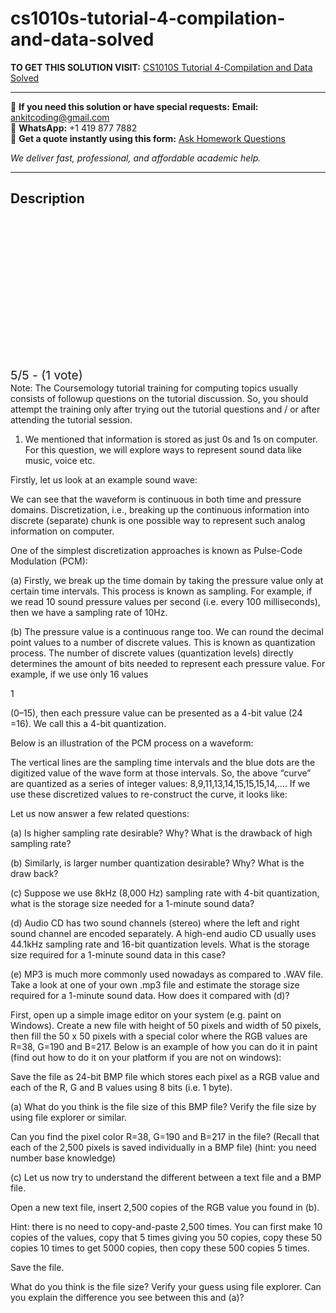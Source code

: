 # cs1010s-tutorial-4-compilation-and-data-solved
**TO GET THIS SOLUTION VISIT:** [CS1010S Tutorial 4-Compilation and Data Solved](https://www.ankitcodinghub.com/product/cs1010s-tutorial-4-solved/)


---

📩 **If you need this solution or have special requests:** **Email:** ankitcoding@gmail.com  
📱 **WhatsApp:** +1 419 877 7882  
📄 **Get a quote instantly using this form:** [Ask Homework Questions](https://www.ankitcodinghub.com/services/ask-homework-questions/)

*We deliver fast, professional, and affordable academic help.*

---

<h2>Description</h2>



<div class="kk-star-ratings kksr-auto kksr-align-center kksr-valign-top" data-payload="{&quot;align&quot;:&quot;center&quot;,&quot;id&quot;:&quot;115096&quot;,&quot;slug&quot;:&quot;default&quot;,&quot;valign&quot;:&quot;top&quot;,&quot;ignore&quot;:&quot;&quot;,&quot;reference&quot;:&quot;auto&quot;,&quot;class&quot;:&quot;&quot;,&quot;count&quot;:&quot;1&quot;,&quot;legendonly&quot;:&quot;&quot;,&quot;readonly&quot;:&quot;&quot;,&quot;score&quot;:&quot;5&quot;,&quot;starsonly&quot;:&quot;&quot;,&quot;best&quot;:&quot;5&quot;,&quot;gap&quot;:&quot;4&quot;,&quot;greet&quot;:&quot;Rate this product&quot;,&quot;legend&quot;:&quot;5\/5 - (1 vote)&quot;,&quot;size&quot;:&quot;24&quot;,&quot;title&quot;:&quot;CS1010S Tutorial 4-Compilation and Data Solved&quot;,&quot;width&quot;:&quot;138&quot;,&quot;_legend&quot;:&quot;{score}\/{best} - ({count} {votes})&quot;,&quot;font_factor&quot;:&quot;1.25&quot;}">

<div class="kksr-stars">

<div class="kksr-stars-inactive">
            <div class="kksr-star" data-star="1" style="padding-right: 4px">


<div class="kksr-icon" style="width: 24px; height: 24px;"></div>
        </div>
            <div class="kksr-star" data-star="2" style="padding-right: 4px">


<div class="kksr-icon" style="width: 24px; height: 24px;"></div>
        </div>
            <div class="kksr-star" data-star="3" style="padding-right: 4px">


<div class="kksr-icon" style="width: 24px; height: 24px;"></div>
        </div>
            <div class="kksr-star" data-star="4" style="padding-right: 4px">


<div class="kksr-icon" style="width: 24px; height: 24px;"></div>
        </div>
            <div class="kksr-star" data-star="5" style="padding-right: 4px">


<div class="kksr-icon" style="width: 24px; height: 24px;"></div>
        </div>
    </div>

<div class="kksr-stars-active" style="width: 138px;">
            <div class="kksr-star" style="padding-right: 4px">


<div class="kksr-icon" style="width: 24px; height: 24px;"></div>
        </div>
            <div class="kksr-star" style="padding-right: 4px">


<div class="kksr-icon" style="width: 24px; height: 24px;"></div>
        </div>
            <div class="kksr-star" style="padding-right: 4px">


<div class="kksr-icon" style="width: 24px; height: 24px;"></div>
        </div>
            <div class="kksr-star" style="padding-right: 4px">


<div class="kksr-icon" style="width: 24px; height: 24px;"></div>
        </div>
            <div class="kksr-star" style="padding-right: 4px">


<div class="kksr-icon" style="width: 24px; height: 24px;"></div>
        </div>
    </div>
</div>


<div class="kksr-legend" style="font-size: 19.2px;">
            5/5 - (1 vote)    </div>
    </div>
Note: The Coursemology tutorial training for computing topics usually consists of followup questions on the tutorial discussion. So, you should attempt the training only after trying out the tutorial questions and / or after attending the tutorial session.

1. We mentioned that information is stored as just 0s and 1s on computer. For this question, we will explore ways to represent sound data like music, voice etc.

Firstly, let us look at an example sound wave:

We can see that the waveform is continuous in both time and pressure domains. Discretization, i.e., breaking up the continuous information into discrete (separate) chunk is one possible way to represent such analog information on computer.

One of the simplest discretization approaches is known as Pulse-Code Modulation (PCM):

(a) Firstly, we break up the time domain by taking the pressure value only at certain time intervals. This process is known as sampling. For example, if we read 10 sound pressure values per second (i.e. every 100 milliseconds), then we have a sampling rate of 10Hz.

(b) The pressure value is a continuous range too. We can round the decimal point values to a number of discrete values. This is known as quantization process. The number of discrete values (quantization levels) directly determines the amount of bits needed to represent each pressure value. For example, if we use only 16 values

1

(0–15), then each pressure value can be presented as a 4-bit value (24 =16). We call this a 4-bit quantization.

Below is an illustration of the PCM process on a waveform:

The vertical lines are the sampling time intervals and the blue dots are the digitized value of the wave form at those intervals. So, the above “curve” are quantized as a series of integer values: 8,9,11,13,14,15,15,15,14,…. If we use these discretized values to re-construct the curve, it looks like:

Let us now answer a few related questions:

(a) Is higher sampling rate desirable? Why? What is the drawback of high sampling rate?

(b) Similarly, is larger number quantization desirable? Why? What is the draw back?

(c) Suppose we use 8kHz (8,000 Hz) sampling rate with 4-bit quantization, what is the storage size needed for a 1-minute sound data?

(d) Audio CD has two sound channels (stereo) where the left and right sound channel are encoded separately. A high-end audio CD usually uses 44.1kHz sampling rate and 16-bit quantization levels. What is the storage size required for a 1-minute sound data in this case?

(e) MP3 is much more commonly used nowadays as compared to .WAV file. Take a look at one of your own .mp3 file and estimate the storage size required for a 1-minute sound data. How does it compared with (d)?

First, open up a simple image editor on your system (e.g. paint on Windows). Create a new file with height of 50 pixels and width of 50 pixels, then fill the 50 x 50 pixels with a special color where the RGB values are R=38, G=190 and B=217. Below is an example of how you can do it in paint (find out how to do it on your platform if you are not on windows):

Save the file as 24-bit BMP file which stores each pixel as a RGB value and each of the R, G and B values using 8 bits (i.e. 1 byte).

(a) What do you think is the file size of this BMP file? Verify the file size by using file explorer or similar.

Can you find the pixel color R=38, G=190 and B=217 in the file? (Recall that each of the 2,500 pixels is saved individually in a BMP file) (hint: you need number base knowledge)

(c) Let us now try to understand the different between a text file and a BMP file.

Open a new text file, insert 2,500 copies of the RGB value you found in (b).

Hint: there is no need to copy-and-paste 2,500 times. You can first make 10 copies of the values, copy that 5 times giving you 50 copies, copy these 50 copies 10 times to get 5000 copies, then copy these 500 copies 5 times.

Save the file.

What do you think is the file size? Verify your guess using file explorer. Can you explain the difference you see between this and (a)?
